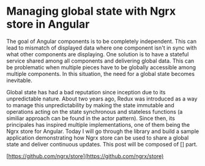 # Managing global state with Ngrx store in Angular

The goal of Angular components is to be completely independent. This can lead to mismatch of displayed data where one component isn't in sync with what other components are displaying. One solution is to have a stateful service shared among all components and delivering global data. This can be problematic when multiple pieces have to be globally accessible among multiple components. In this situation, the need for a global state becomes inevitable.

Global state has had a bad reputation since inception due to its unpredictable nature. 
About two years ago, Redux was introduced as a way to manage this unpredictability by making the state immutable and operations acting on the state synchronous and stateless functions (a similiar approach can be found in the actor pattern). 
Since then, its principales has inspired multiple implementations, one of them being the Ngrx store for Angular.
Today I will go through the library and build a sample application demonstrating how Ngrx store can be used to share a global state and deliver continuous updates. This post will be composed of [] part.

[https://github.com/ngrx/store](https://github.com/ngrx/store)